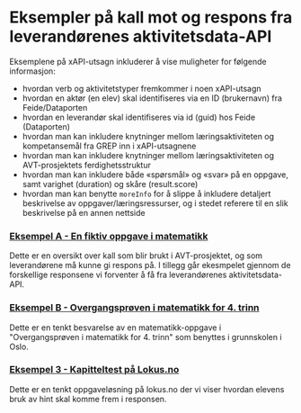 # Eksempler på kall mot og respons fra leverandørenes aktivitetsdata-API


Eksemplene på xAPI-utsagn inkluderer å vise muligheter for følgende informasjon:
- hvordan verb og aktivitetstyper fremkommer i noen xAPI-utsagn
- hvordan en aktør (en elev) skal identifiseres via en ID (brukernavn) fra Feide/Dataporten
- hvordan en leverandør skal identifiseres via id (guid) hos Feide (Dataporten)
- hvordan man kan inkludere knytninger mellom læringsaktiviteten og kompetansemål fra GREP inn i xAPI-utsagnene
- hvordan man kan inkludere knytninger mellom læringsaktiviteten og AVT-prosjektets ferdighetsstruktur
- hvordan man kan inkludere både «spørsmål» og «svar» på en oppgave, samt varighet (duration) og skåre (result.score)
- hvordan man kan benytte `moreInfo` for å slippe å inkludere detaljert beskrivelse av oppgaver/læringsressurser, og i stedet referere til en slik beskrivelse på en annen nettside

### [Eksempel A - En fiktiv oppgave i matematikk](eksempel_a_matematikk.md.md)

Dette er en oversikt over kall som blir brukt i AVT-prosjektet, og som leverandørene må kunne gi respons på. I tillegg går ekesmpelet gjennom de forskellige responsene vi forventer å få fra leverandørenes aktivitetsdata-API.

### [Eksempel B - Overgangsprøven i matematikk for 4. trinn](eksempel_b_overgangsprove.md)

Dette er en tenkt besvarelse av en matematikk-oppgave i "Overgangsprøven i matematikk for 4. trinn" som benyttes i grunnskolen i Oslo.

### [Eksempel 3 - Kapitteltest på Lokus.no](eksempel3_lokus_med_hint.md)

Dette er en tenkt oppgaveløsning på lokus.no der vi viser hvordan elevens bruk av hint skal komme frem i responsen.
